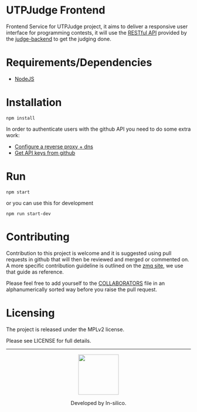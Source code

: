 # UTPJudge Frontend
Frontend Service for UTPJudge project, it aims to deliver a responsive user interface for programming contests, it will use the [RESTful API](https://en.wikipedia.org/wiki/Representational_state_transfer) provided by the [judge-backend](https://github.com/in-silico/judge-backend) to get the judging done.



Requirements/Dependencies
=========================

- [NodeJS](https://nodejs.org/en/)

Installation
============

    npm install
    
In order to authenticate users with the github API you need to do some
extra work:

- [Configure a reverse proxy + dns](https://github.com/in-silico/utpjudge#set-up-judge-behind-reverse-proxy)
- [Get API keys from github](https://github.com/in-silico/utpjudge#get-api-keys-from-github)


Run
===

    npm start
    
or you can use this for development

    npm run start-dev


Contributing
============

Contribution to this project is welcome and it is suggested using pull requests
in github that will then be reviewed and merged or commented on. A more specific
contribution guideline is outlined on the [zmq site](http://zeromq.org/docs:contributing),
we use that guide as reference.

Please feel free to add yourself to the
[COLLABORATORS](https://github.com/in-silico/judge-frontend/blob/master/COLLABORATORS)
file in an alphanumerically sorted way before you raise the pull request.

Licensing
=========

The project is released under the MPLv2 license.

Please see LICENSE for full details.

___
<a href="//github.com/in-silico" target="_blank"><p align="center"><img src="https://cloud.githubusercontent.com/assets/14989202/11768037/94347c26-a18e-11e5-84ad-a8554c9fe75d.png" width=110px></img></p></a>

<p align="center">Developed by In-silico.</p>
